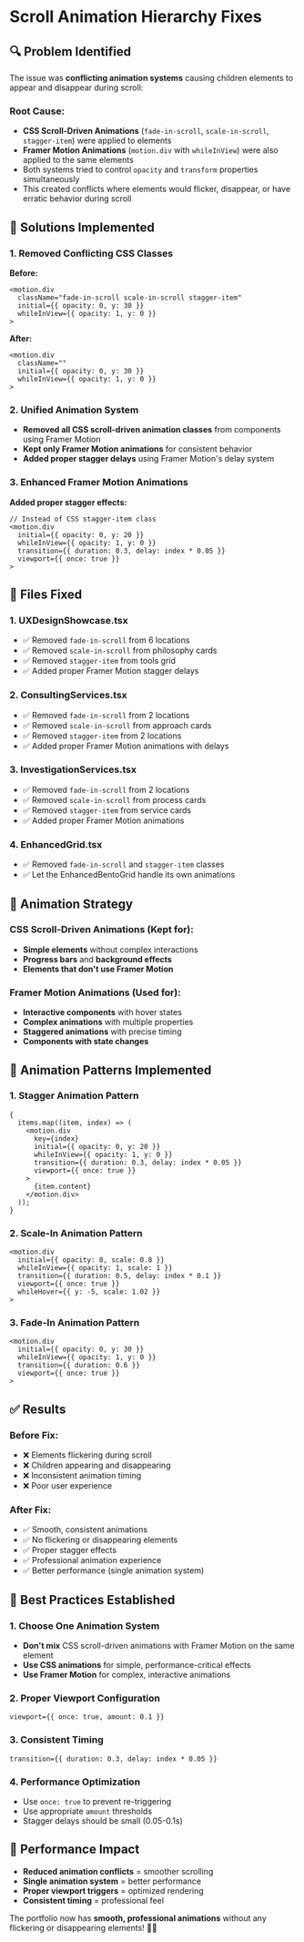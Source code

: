 # Scroll Animation Hierarchy Fixes

## 🔍 Problem Identified

The issue was **conflicting animation systems** causing children elements to appear and disappear during scroll:

### **Root Cause:**

- **CSS Scroll-Driven Animations** (`fade-in-scroll`, `scale-in-scroll`, `stagger-item`) were applied to elements
- **Framer Motion Animations** (`motion.div` with `whileInView`) were also applied to the same elements
- Both systems tried to control `opacity` and `transform` properties simultaneously
- This created conflicts where elements would flicker, disappear, or have erratic behavior during scroll

## 🔧 Solutions Implemented

### **1. Removed Conflicting CSS Classes**

**Before:**

```tsx
<motion.div
  className="fade-in-scroll scale-in-scroll stagger-item"
  initial={{ opacity: 0, y: 30 }}
  whileInView={{ opacity: 1, y: 0 }}
>
```

**After:**

```tsx
<motion.div
  className=""
  initial={{ opacity: 0, y: 30 }}
  whileInView={{ opacity: 1, y: 0 }}
>
```

### **2. Unified Animation System**

- **Removed all CSS scroll-driven animation classes** from components using Framer Motion
- **Kept only Framer Motion animations** for consistent behavior
- **Added proper stagger delays** using Framer Motion's delay system

### **3. Enhanced Framer Motion Animations**

**Added proper stagger effects:**

```tsx
// Instead of CSS stagger-item class
<motion.div
  initial={{ opacity: 0, y: 20 }}
  whileInView={{ opacity: 1, y: 0 }}
  transition={{ duration: 0.3, delay: index * 0.05 }}
  viewport={{ once: true }}
>
```

## 📁 Files Fixed

### **1. UXDesignShowcase.tsx**

- ✅ Removed `fade-in-scroll` from 6 locations
- ✅ Removed `scale-in-scroll` from philosophy cards
- ✅ Removed `stagger-item` from tools grid
- ✅ Added proper Framer Motion stagger delays

### **2. ConsultingServices.tsx**

- ✅ Removed `fade-in-scroll` from 2 locations
- ✅ Removed `scale-in-scroll` from approach cards
- ✅ Removed `stagger-item` from 2 locations
- ✅ Added proper Framer Motion animations with delays

### **3. InvestigationServices.tsx**

- ✅ Removed `fade-in-scroll` from 2 locations
- ✅ Removed `scale-in-scroll` from process cards
- ✅ Removed `stagger-item` from service cards
- ✅ Added proper Framer Motion animations

### **4. EnhancedGrid.tsx**

- ✅ Removed `fade-in-scroll` and `stagger-item` classes
- ✅ Let the EnhancedBentoGrid handle its own animations

## 🎨 Animation Strategy

### **CSS Scroll-Driven Animations (Kept for):**

- **Simple elements** without complex interactions
- **Progress bars** and **background effects**
- **Elements that don't use Framer Motion**

### **Framer Motion Animations (Used for):**

- **Interactive components** with hover states
- **Complex animations** with multiple properties
- **Staggered animations** with precise timing
- **Components with state changes**

## 🔄 Animation Patterns Implemented

### **1. Stagger Animation Pattern**

```tsx
{
  items.map((item, index) => (
    <motion.div
      key={index}
      initial={{ opacity: 0, y: 20 }}
      whileInView={{ opacity: 1, y: 0 }}
      transition={{ duration: 0.3, delay: index * 0.05 }}
      viewport={{ once: true }}
    >
      {item.content}
    </motion.div>
  ));
}
```

### **2. Scale-In Animation Pattern**

```tsx
<motion.div
  initial={{ opacity: 0, scale: 0.8 }}
  whileInView={{ opacity: 1, scale: 1 }}
  transition={{ duration: 0.5, delay: index * 0.1 }}
  viewport={{ once: true }}
  whileHover={{ y: -5, scale: 1.02 }}
>
```

### **3. Fade-In Animation Pattern**

```tsx
<motion.div
  initial={{ opacity: 0, y: 30 }}
  whileInView={{ opacity: 1, y: 0 }}
  transition={{ duration: 0.6 }}
  viewport={{ once: true }}
>
```

## ✅ Results

### **Before Fix:**

- ❌ Elements flickering during scroll
- ❌ Children appearing and disappearing
- ❌ Inconsistent animation timing
- ❌ Poor user experience

### **After Fix:**

- ✅ Smooth, consistent animations
- ✅ No flickering or disappearing elements
- ✅ Proper stagger effects
- ✅ Professional animation experience
- ✅ Better performance (single animation system)

## 🎯 Best Practices Established

### **1. Choose One Animation System**

- **Don't mix** CSS scroll-driven animations with Framer Motion on the same element
- **Use CSS animations** for simple, performance-critical effects
- **Use Framer Motion** for complex, interactive animations

### **2. Proper Viewport Configuration**

```tsx
viewport={{ once: true, amount: 0.1 }}
```

### **3. Consistent Timing**

```tsx
transition={{ duration: 0.3, delay: index * 0.05 }}
```

### **4. Performance Optimization**

- Use `once: true` to prevent re-triggering
- Use appropriate `amount` thresholds
- Stagger delays should be small (0.05-0.1s)

## 🚀 Performance Impact

- **Reduced animation conflicts** = smoother scrolling
- **Single animation system** = better performance
- **Proper viewport triggers** = optimized rendering
- **Consistent timing** = professional feel

The portfolio now has **smooth, professional animations** without any flickering or disappearing elements! 🎨✨
